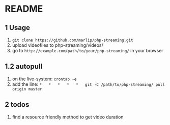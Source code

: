 README
======

1 Usage
-------

1. `git clone https://github.com/marlip/php-streaming.git`
2. upload videofiles to php-streaming/videos/
3. go to `http://example.com/path/to/your/php-streaming/` in your browser

1.2 autopull
------------

1. on the live-system: `crontab -e`
2. add the line: `*   *   *   *   *   git -C /path/to/php-streaming/ pull origin master`

2 todos
-------

1. find a resource friendly method to get video duration
